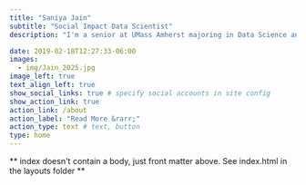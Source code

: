 ```yaml
---
title: "Saniya Jain"
subtitle: "Social Impact Data Scientist"
description: "I'm a senior at UMass Amherst majoring in Data Science and Economics, with a passion for solving real-world problems through data. Whether it's modeling labor policy, analyzing housing access, or visualizing climate vulnerability, I love using data to make sense of complex systems and inform meaningful change. My interests sit at the intersection of data science, policy, and social impact. I’m especially excited by the role of data in shaping smarter decisions around energy, sustainability, climate change, and development economics. Alongside my technical work, I’m equally passionate about leadership and building impact-driven teams. From leading student consulting groups to mentoring research teams, I thrive in collaborative environments where ideas are shared freely, and bold thinking is encouraged."

date: 2019-02-18T12:27:33-06:00
images:
  - img/Jain_2025.jpg
image_left: true
text_align_left: true
show_social_links: true # specify social accounts in site config
show_action_link: true
action_link: /about
action_label: "Read More &rarr;"
action_type: text # text, button
type: home
---
```


** index doesn't contain a body, just front matter above.
See index.html in the layouts folder **
